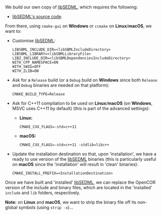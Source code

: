 We build our own copy of [libSEDML](https://github.com/fbergmann/libSEDML/), which requires the following:
 * [libSEDML's source code](https://github.com/fbergmann/libSEDML/).

From there, using `cmake-gui` on **Windows** or `ccmake` on **Linux**/**macOS**, we want to:
 * Customise [libSEDML](https://github.com/fbergmann/libSEDML/):

   ```
   LIBSBML_INCLUDE_DIR=<libSBMLIncludeDirectory>
   LIBSBML_LIBRARY=<libSBMLLibraryFile>
   LIBZ_INCLUDE_DIR=<libSBMLDependenciesIncludeDirectory>
   WITH_CPP_NAMESPACE=ON
   WITH_SWIG=OFF
   WITH_ZLIB=ON
   ```

 * Ask for a `Release` build (or a `Debug` build on **Windows** since both `Release` and `Debug` binaries are needed on that platform):

   ```
   CMAKE_BUILD_TYPE=Release
   ```

 * Ask for C++11 compilation to be used on **Linux**/**macOS** (on **Windows**, MSVC uses C++11 by default) (this is part of the advanced settings):
    * **Linux:**

      ```
      CMAKE_CXX_FLAGS=-std=c++11
      ```

    * **macOS:**

      ```
      CMAKE_CXX_FLAGS=-std=c++11 -stdlib=libc++
      ```

 * Update the installation destination so that, upon 'installation', we have a ready to use version of the [libSEDML](https://github.com/fbergmann/libSEDML/) binaries (this is particularly useful on **macOS** since the 'installation' will result in 'clean' binaries):

   ```
   CMAKE_INSTALL_PREFIX=<InstallationDestination>
   ```

Once we have built and 'installed' [libSEDML](https://github.com/fbergmann/libSEDML/), we can replace the OpenCOR version of the include and binary files, which are located in the 'installed' `include` and `lib` folders, respectively.

**Note:** on **Linux** and **macOS**, we want to strip the binary file off its non-global symbols (using `strip -x`)...

